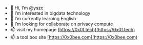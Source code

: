 - 👋 Hi, I’m @yszc
- 👀 I’m interested in bigdata technology
- 🌱 I’m currently learning English
- 💞️ I’m looking for collaborate on privacy compute
- 📫 visit my homepage [https://0x0f.tech](https://0x0f.tech)
- 📫 a tool box site [https://0x0bee.com](https://0x0bee.com)

<!---
yszc/yszc is a ✨ special ✨ repository because its `README.md` (this file) appears on your GitHub profile.
You can click the Preview link to take a look at your changes.
--->
